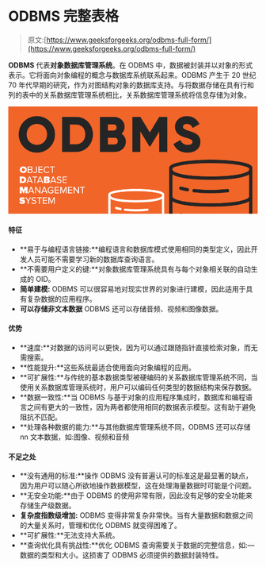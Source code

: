 # ODBMS 完整表格

> 原文:[https://www.geeksforgeeks.org/odbms-full-form/](https://www.geeksforgeeks.org/odbms-full-form/)

**ODBMS** 代表**对象数据库管理系统**。在 ODBMS 中，数据被封装并以对象的形式表示。它将面向对象编程的概念与数据库系统联系起来。ODBMS 产生于 20 世纪 70 年代早期的研究，作为对图结构对象的数据库支持。与将数据存储在具有行和列的表中的关系数据库管理系统相比，关系数据库管理系统将信息存储为对象。

![ODBMS-Full-Form](img/59ed273facfd143086f24add314ad11b.png)

#### 特征

*   **易于与编程语言链接:**编程语言和数据库模式使用相同的类型定义，因此开发人员可能不需要学习新的数据库查询语言。
*   **不需要用户定义的键:**对象数据库管理系统具有与每个对象相关联的自动生成的 OID。
*   **简单建模:** ODBMS 可以很容易地对现实世界的对象进行建模，因此适用于具有复杂数据的应用程序。
*   **可以存储非文本数据** ODBMS 还可以存储音频、视频和图像数据。

#### 优势

*   **速度:**对数据的访问可以更快，因为可以通过跟随指针直接检索对象，而无需搜索。
*   **性能提升:**这些系统最适合使用面向对象编程的应用。
*   **可扩展性:**与传统的基本数据类型被硬编码的关系数据库管理系统不同，当使用关系数据库管理系统时，用户可以编码任何类型的数据结构来保存数据。
*   **数据一致性:**当 ODBMS 与基于对象的应用程序集成时，数据库和编程语言之间有更大的一致性，因为两者都使用相同的数据表示模型。这有助于避免阻抗不匹配。
*   **处理各种数据的能力:**与其他数据库管理系统不同，ODBMS 还可以存储 nn 文本数据，如:图像、视频和音频

#### 不足之处

*   **没有通用的标准:**操作 ODBMS 没有普遍认可的标准这是最显著的缺点，因为用户可以随心所欲地操作数据模型，这在处理海量数据时可能是个问题。
*   **无安全功能:**由于 ODBMS 的使用非常有限，因此没有足够的安全功能来存储生产级数据。
*   **复杂度指数级增加:** ODBMS 变得非常复杂非常快。当有大量数据和数据之间的大量关系时，管理和优化 ODBMS 就变得困难了。
*   **可扩展性:**无法支持大系统。
*   **查询优化具有挑战性:**优化 ODBMS 查询需要关于数据的完整信息，如:—数据的类型和大小。这损害了 ODBMS 必须提供的数据封装特性。